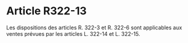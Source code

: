 # Article R322-13

Les dispositions des articles R. 322-3 et R. 322-6 sont applicables aux ventes prévues par les articles L. 322-14 et L. 322-15.

